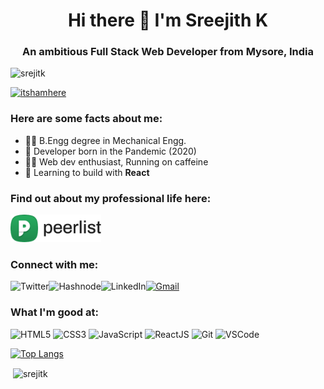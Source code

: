 <h1 align="center">Hi there 👋 I'm Sreejith K</h1>
<h3 align="center">An ambitious Full Stack Web Developer from Mysore, India</h3>

<p align="left"> <img src="https://komarev.com/ghpvc/?username=srejitk&label=Profile%20views&color=0f56b3&?style=for-the-badge" alt="srejitk" /> </p>

<p><a href="https://twitter.com/srejitk" target="_blank"><img src="https://img.shields.io/twitter/follow/srejitk?logo=twitter&color=0f56b3&style=for-the-badge&label=Follow" alt="itshamhere" /></a> </p>

<h3>Here are some facts about me:</h3>

- 👩‍🎓 B.Engg degree in Mechanical Engg.
- 🧠 Developer born in the Pandemic (2020)
- 👩‍💻 Web dev enthusiast, Running on caffeine
- 🌱 Learning to build with **React**


<h3>Find out about my professional life here:</h3>
<a href="https://peerlist.io/srejitk"><img height=44 src="https://github.com/Siddhant-K-code/Siddhant-K-code/blob/master/PL%20Logo%20-%20Primary.svg"/></a>

<h3 align="left">Connect with me:</h3>
<a href="mailto:srejitk@gmail.com"><img src="https://img.shields.io/badge/Gmail-DA100B?style=for-the-badge&logo=gmail&logoColor=white" alt="Gmail"/></a> 
<a href="https://twitter.com/srejitk"><img src="https://img.shields.io/badge/Twitter-1672EC?style=for-the-badge&logo=twitter&logoColor=white" alt="Twitter"  align="left"/></a>
<a href="https://srejitk.hashnode.dev/"><img src="https://img.shields.io/badge/Hashnode-0f56b3?style=for-the-badge&logo=hashnode&logoColor=white" alt="Hashnode" align="left" /> </a>
<a href="https://linkedin.com/in/srejitk"><img src="https://img.shields.io/badge/LinkedIn-223189?style=for-the-badge&logo=linkedin&logoColor=white" alt="LinkedIn" align="left"/></a>

<br />

<h3 align="left">What I'm good at:</h3>
<p>
<img src="https://img.shields.io/badge/HTML5-ED9526?style=for-the-badge&logo=html5&logoColor=white" alt="HTML5" />
<img src="https://img.shields.io/badge/CSS3-1672EC?style=for-the-badge&logo=css3&logoColor=white" alt="CSS3" />
<img src="https://img.shields.io/badge/JavaScript-F0D042?style=for-the-badge&logo=javascript&logoColor=black" alt="JavaScript" />
<img src="https://img.shields.io/badge/React-20232A?style=for-the-badge&logo=react&logoColor=61DAFB" alt="ReactJS" />
<img src="https://img.shields.io/badge/Git-DA100B?style=for-the-badge&logo=git&logoColor=white" alt="Git" /> 
<img src="https://img.shields.io/badge/Visual_Studio_Code-2E41B6?style=for-the-badge&logo=visual%20studio%20code&logoColor=white" alt="VSCode" />
</p>

[![Top Langs](https://github-readme-stats.vercel.app/api/top-langs/?username=srejitk&layout=compact)](https://github.com/srejitk/github-readme-stats)

<p>&nbsp;<img align="center" src="https://github-readme-stats.vercel.app/api?username=srejitk&show_icons=true&&title_color=0f56b3&hide=issues&count_private=true" alt="srejitk" /></p>
